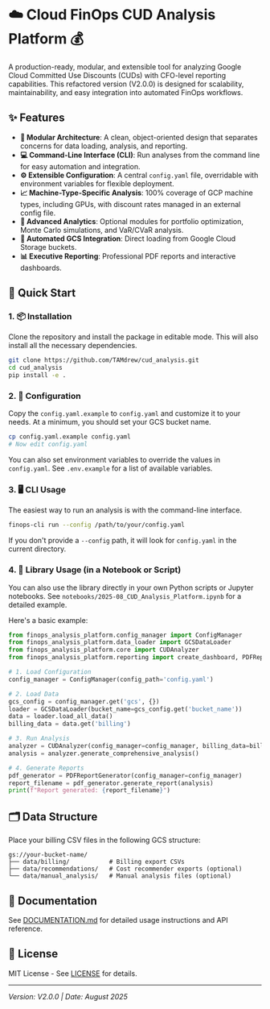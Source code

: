 # ☁️ Cloud FinOps CUD Analysis Platform 💰

A production-ready, modular, and extensible tool for analyzing Google Cloud Committed Use Discounts (CUDs) with CFO-level reporting capabilities. This refactored version (V2.0.0) is designed for scalability, maintainability, and easy integration into automated FinOps workflows.

## ✨ Features

- **🧩 Modular Architecture**: A clean, object-oriented design that separates concerns for data loading, analysis, and reporting.
- **💻 Command-Line Interface (CLI)**: Run analyses from the command line for easy automation and integration.
- **⚙️ Extensible Configuration**: A central `config.yaml` file, overridable with environment variables for flexible deployment.
- **📈 Machine-Type-Specific Analysis**: 100% coverage of GCP machine types, including GPUs, with discount rates managed in an external config file.
- **🔬 Advanced Analytics**: Optional modules for portfolio optimization, Monte Carlo simulations, and VaR/CVaR analysis.
- **🔄 Automated GCS Integration**: Direct loading from Google Cloud Storage buckets.
- **📊 Executive Reporting**: Professional PDF reports and interactive dashboards.

## 🚀 Quick Start

### 1. 📦 Installation

Clone the repository and install the package in editable mode. This will also install all the necessary dependencies.

```bash
git clone https://github.com/TAMdrew/cud_analysis.git
cd cud_analysis
pip install -e .
```

### 2. 📝 Configuration

Copy the `config.yaml.example` to `config.yaml` and customize it to your needs. At a minimum, you should set your GCS bucket name.

```bash
cp config.yaml.example config.yaml
# Now edit config.yaml
```

You can also set environment variables to override the values in `config.yaml`. See `.env.example` for a list of available variables.

### 3. 🖥️ CLI Usage

The easiest way to run an analysis is with the command-line interface.

```bash
finops-cli run --config /path/to/your/config.yaml
```

If you don't provide a `--config` path, it will look for `config.yaml` in the current directory.

### 4. 🐍 Library Usage (in a Notebook or Script)

You can also use the library directly in your own Python scripts or Jupyter notebooks. See `notebooks/2025-08_CUD_Analysis_Platform.ipynb` for a detailed example.

Here's a basic example:

```python
from finops_analysis_platform.config_manager import ConfigManager
from finops_analysis_platform.data_loader import GCSDataLoader
from finops_analysis_platform.core import CUDAnalyzer
from finops_analysis_platform.reporting import create_dashboard, PDFReportGenerator

# 1. Load Configuration
config_manager = ConfigManager(config_path='config.yaml')

# 2. Load Data
gcs_config = config_manager.get('gcs', {})
loader = GCSDataLoader(bucket_name=gcs_config.get('bucket_name'))
data = loader.load_all_data()
billing_data = data.get('billing')

# 3. Run Analysis
analyzer = CUDAnalyzer(config_manager=config_manager, billing_data=billing_data)
analysis = analyzer.generate_comprehensive_analysis()

# 4. Generate Reports
pdf_generator = PDFReportGenerator(config_manager=config_manager)
report_filename = pdf_generator.generate_report(analysis)
print(f"Report generated: {report_filename}")
```

## 🗂️ Data Structure

Place your billing CSV files in the following GCS structure:

```
gs://your-bucket-name/
├── data/billing/           # Billing export CSVs
├── data/recommendations/   # Cost recommender exports (optional)
└── data/manual_analysis/   # Manual analysis files (optional)
```

## 📖 Documentation

See [DOCUMENTATION.md](DOCUMENTATION.md) for detailed usage instructions and API reference.

## 📜 License

MIT License - See [LICENSE](LICENSE) for details.

---

*Version: V2.0.0 | Date: August 2025*
